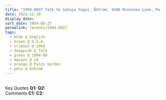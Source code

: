 ```yaml
---
title: "1994-0927 Talk to Sahaja Yogis, Āśhram, 4340 Rousseau Lane, Palos Verdes (52 kms S of Los Angeles), CA, U.S.A."
date: 2023-11-18
display_date: 
sort_date: 1994-09-27
permalink: /events/1994-0927
tags:
  - blue @ English
  - brown @ U.S.A.
  - crimson @ 1994
  - deeppink @ Talk
  - green @ 1994-09
  - maroon @ CA
  - orange @ Palos Verdes
  - peru @ Ashram
---
```


<br>

<wave-list>
  <list-title color="DarkSeaGreen" width="55">Key Quotes</list-title>
  <list-item color="BlanchedAlmond" width="280"><b>Q1:</b> <i></i></list-item>
  <list-item color="Lavender" width="280"><b>Q2:</b> <i></i></list-item>
</wave-list>

<br>

<wave-list>
  <list-title color="DarkSeaGreen" width="55">Comments</list-title>
  <list-item color="BlanchedAlmond" width="280"><b>C1:</b> <i></i></list-item>
  <list-item color="Lavender" width="280"><b>C2:</b> <i></i></list-item>
</wave-list>